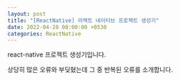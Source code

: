 ```yaml
---
layout: post
title: "[ReactNative] 리액트 네이티브 프로젝트 생성기"
date: 2022-04-28 08:00:00 +0530
categories: ReactNative
---
```


react-native 프로젝트 생성기입니다.

상당히 많은 오류와 부딪혔는데 그 중 반복된 오류를 소개합니다.
